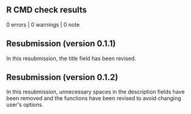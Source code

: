 ## R CMD check results

0 errors | 0 warnings | 0 note

## Resubmission (version 0.1.1)

In this resubmission, the title field has been revised.

## Resubmission (version 0.1.2)

In this resubmission, unnecessary spaces in the description fields have been 
removed and the functions have been revised to avoid changing user's options.
